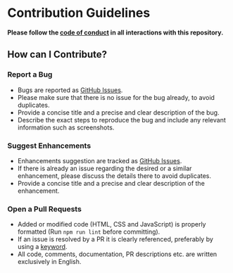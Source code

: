 # Contribution Guidelines

**Please follow the [code of conduct](./CODE_OF_CONDUCT.md) in all interactions with this repository.**

## How can I Contribute?

### Report a Bug

- Bugs are reported as [GitHub Issues](https://github.com/Scriptim/bash-prompt-generator/issues).
- Please make sure that there is no issue for the bug already, to avoid duplicates.
- Provide a concise title and a precise and clear description of the bug.
- Describe the exact steps to reproduce the bug and include any relevant information such as screenshots.

### Suggest Enhancements

- Enhancements suggestion are tracked as [GitHub Issues](https://github.com/Scriptim/bash-prompt-generator/issues).
- If there is already an issue regarding the desired or a similar enhancement, please discuss the details there to avoid duplicates.
- Provide a concise title and a precise and clear description of the enhancement.

### Open a Pull Requests

- Added or modified code (HTML, CSS and JavaScript) is properly formatted (Run `npm run lint` before committing).
- If an issue is resolved by a PR it is clearly referenced, preferably by using a [keyword](https://help.github.com/en/github/managing-your-work-on-github/linking-a-pull-request-to-an-issue#linking-a-pull-request-to-an-issue-using-a-keyword).
- All code, comments, documentation, PR descriptions etc. are written exclusively in English.
